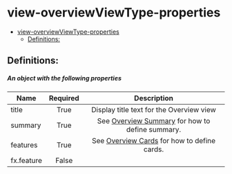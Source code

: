 <a name="view-overviewviewtype-properties"></a>
# view-overviewViewType-properties
* [view-overviewViewType-properties](#view-overviewviewtype-properties)
    * [Definitions:](#view-overviewviewtype-properties-definitions)

<a name="view-overviewviewtype-properties-definitions"></a>
## Definitions:
<a name="view-overviewviewtype-properties-definitions-an-object-with-the-following-properties"></a>
##### An object with the following properties
| Name | Required | Description
| ---|:--:|:--:|
|title|True|Display title text for the Overview view
|summary|True|See [Overview Summary](dx-view-overviewViewType-SummaryReference.md) for how to define summary.
|features|True|See [Overview Cards](dx-getstarted-IconCardReference.md) for how to define cards.
|fx.feature|False|
